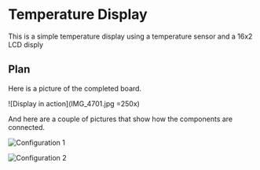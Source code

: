 # Temperature Display

This is a simple temperature display using a temperature sensor and a 16x2 LCD disply

## Plan

Here is a picture of the completed board.

![Display in action](IMG_4701.jpg =250x)

And here are a couple of pictures that show how the components are connected.

![Configuration 1](IMG_4699.HEIC)

![Configuration 2](IMG_4700.HEIC)
